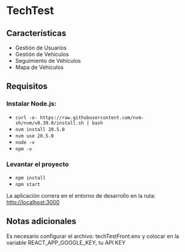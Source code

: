 # TechTest


## Características
- Gestión de Usuarios
- Gestión de Vehículos
- Seguimiento de Vehículos
- Mapa de Vehículos

## Requisitos
### Instalar Node.js:
- `curl -o- https://raw.githubusercontent.com/nvm-sh/nvm/v0.39.0/install.sh | bash`
- `nvm install 20.5.0`
- `nvm use 20.5.0`
- `node -v`
- `npm -v`

### Levantar el proyecto
- `npm install`
- `npm start`

La aplicación correra en el entorno de desarrollo en la ruta:
[http://localhost:3000](http://localhost:3000)

## Notas adicionales
Es necesario configurar el archivo: techTestFront\.env y colocar en la variable REACT_APP_GOOGLE_KEY, tu API KEY